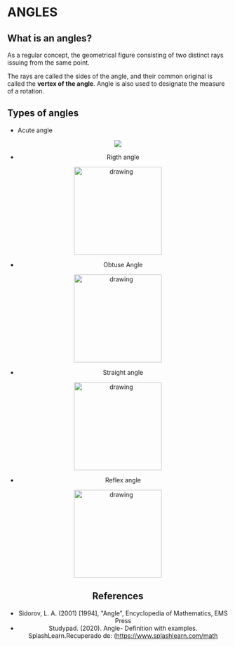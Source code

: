 # ANGLES

## What is an angles?
As a regular concept, the  geometrical figure consisting of two distinct rays issuing from the same point.

The rays are called the sides of the angle, and their common original is called the **vertex of the angle**. Angle is also used to designate the measure of a rotation.

##  Types of angles

- Acute angle
<center>
<img src="https://cdn-skill.splashmath.com/panel-uploads/GlossaryTerm/5b60fb5fed0b40f0bcbc46dd7c27afd2/1564369655_define-acute-angle.png"><br>
<center>

- Rigth angle
<center> 
<img src="https://upload.wikimedia.org/wikipedia/commons/thumb/6/6c/Right_angle.svg/1200px-Right_angle.svg.png" default
 alt="drawing" width="200"/
><br>
<center>

- Obtuse Angle
<center> 
<img src="https://cdn-academy.pressidium.com/academy/wp-content/uploads/2020/12/FAQ-Geometric-Symbols-Angles-7.png" default
 alt="drawing" width="200"/
><br>
<center>

- Straight angle
<center> 
<img src="https://haygot.s3.amazonaws.com/questions/1823236_1644469_ans_044d0a3611da465ab63d35c0220d64b0.png" default
 alt="drawing" width="200"/
><br>

- Reflex angle
<center> 
<img src="https://res.cloudinary.com/dk-find-out/image/upload/q_80,w_1920,f_auto/reflex_angle_aimev6.jpg" default
 alt="drawing" width="200"/
><br>

## References

- Sidorov, L. A. (2001) [1994], "Angle", Encyclopedia of Mathematics, EMS Press
- Studypad. (2020). Angle- Definition with examples. SplashLearn.Recuperado de: (https://www.splashlearn.com/math 
